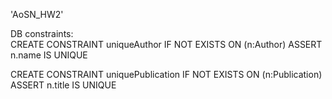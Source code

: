'AoSN_HW2' 

DB constraints:  
  CREATE CONSTRAINT uniqueAuthor IF NOT EXISTS
  ON (n:Author)
  ASSERT n.name IS UNIQUE

  CREATE CONSTRAINT uniquePublication IF NOT EXISTS
  ON (n:Publication)
  ASSERT n.title IS UNIQUE
